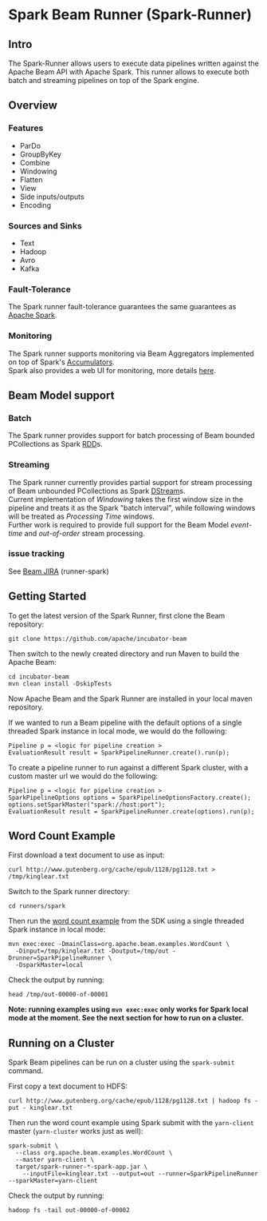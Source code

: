 <!--
    Licensed to the Apache Software Foundation (ASF) under one
    or more contributor license agreements.  See the NOTICE file
    distributed with this work for additional information
    regarding copyright ownership.  The ASF licenses this file
    to you under the Apache License, Version 2.0 (the
    "License"); you may not use this file except in compliance
    with the License.  You may obtain a copy of the License at

      http://www.apache.org/licenses/LICENSE-2.0

    Unless required by applicable law or agreed to in writing,
    software distributed under the License is distributed on an
    "AS IS" BASIS, WITHOUT WARRANTIES OR CONDITIONS OF ANY
    KIND, either express or implied.  See the License for the
    specific language governing permissions and limitations
    under the License.
-->

Spark Beam Runner (Spark-Runner)
================================

## Intro

The Spark-Runner allows users to execute data pipelines written against the Apache Beam API
with Apache Spark. This runner allows to execute both batch and streaming pipelines on top of the Spark engine.

## Overview

### Features

- ParDo
- GroupByKey
- Combine
- Windowing
- Flatten
- View
- Side inputs/outputs
- Encoding

### Sources and Sinks

- Text
- Hadoop
- Avro
- Kafka

### Fault-Tolerance

The Spark runner fault-tolerance guarantees the same guarantees as [Apache Spark](http://spark.apache.org/).

### Monitoring

The Spark runner supports monitoring via Beam Aggregators implemented on top of Spark's [Accumulators](http://spark.apache.org/docs/latest/programming-guide.html#accumulators).  
Spark also provides a web UI for monitoring, more details [here](http://spark.apache.org/docs/latest/monitoring.html).

## Beam Model support

### Batch

The Spark runner provides support for batch processing of Beam bounded PCollections as Spark [RDD](http://spark.apache.org/docs/latest/programming-guide.html#resilient-distributed-datasets-rdds)s.

### Streaming

The Spark runner currently provides partial support for stream processing of Beam unbounded PCollections as Spark [DStream](http://spark.apache.org/docs/latest/streaming-programming-guide.html#discretized-streams-dstreams)s.  
Current implementation of *Windowing* takes the first window size in the pipeline and treats it as the Spark "batch interval", while following windows will be treated as *Processing Time* windows.  
Further work is required to provide full support for the Beam Model *event-time* and *out-of-order* stream processing.

### issue tracking

See [Beam JIRA](https://issues.apache.org/jira/browse/BEAM) (runner-spark)


## Getting Started

To get the latest version of the Spark Runner, first clone the Beam repository:

    git clone https://github.com/apache/incubator-beam

    
Then switch to the newly created directory and run Maven to build the Apache Beam:

    cd incubator-beam
    mvn clean install -DskipTests

Now Apache Beam and the Spark Runner are installed in your local maven repository.

If we wanted to run a Beam pipeline with the default options of a single threaded Spark
instance in local mode, we would do the following:

    Pipeline p = <logic for pipeline creation >
    EvaluationResult result = SparkPipelineRunner.create().run(p);

To create a pipeline runner to run against a different Spark cluster, with a custom master url we
would do the following:

    Pipeline p = <logic for pipeline creation >
    SparkPipelineOptions options = SparkPipelineOptionsFactory.create();
    options.setSparkMaster("spark://host:port");
    EvaluationResult result = SparkPipelineRunner.create(options).run(p);

## Word Count Example

First download a text document to use as input:

    curl http://www.gutenberg.org/cache/epub/1128/pg1128.txt > /tmp/kinglear.txt
    
Switch to the Spark runner directory:

    cd runners/spark
    
Then run the [word count example][wc] from the SDK using a single threaded Spark instance
in local mode:

    mvn exec:exec -DmainClass=org.apache.beam.examples.WordCount \
      -Dinput=/tmp/kinglear.txt -Doutput=/tmp/out -Drunner=SparkPipelineRunner \
      -DsparkMaster=local

Check the output by running:

    head /tmp/out-00000-of-00001

__Note: running examples using `mvn exec:exec` only works for Spark local mode at the
moment. See the next section for how to run on a cluster.__

[wc]: https://github.com/apache/incubator-beam/blob/master/examples/java/src/main/java/org/apache/beam/examples/WordCount.java
## Running on a Cluster

Spark Beam pipelines can be run on a cluster using the `spark-submit` command.

First copy a text document to HDFS:

    curl http://www.gutenberg.org/cache/epub/1128/pg1128.txt | hadoop fs -put - kinglear.txt

Then run the word count example using Spark submit with the `yarn-client` master
(`yarn-cluster` works just as well):

    spark-submit \
      --class org.apache.beam.examples.WordCount \
      --master yarn-client \
      target/spark-runner-*-spark-app.jar \
        --inputFile=kinglear.txt --output=out --runner=SparkPipelineRunner --sparkMaster=yarn-client

Check the output by running:

    hadoop fs -tail out-00000-of-00002
